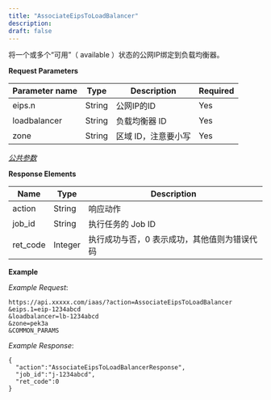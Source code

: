 ```yaml
---
title: "AssociateEipsToLoadBalancer"
description: 
draft: false
---
```




将一个或多个“可用”（ available ）状态的公网IP绑定到负载均衡器。

**Request Parameters**

| Parameter name | Type | Description | Required |
| --- | --- | --- | --- |
| eips.n | String | 公网IP的ID | Yes |
| loadbalancer | String | 负载均衡器 ID | Yes |
| zone | String | 区域 ID，注意要小写 | Yes |

[_公共参数_](../../../parameters/)

**Response Elements**

| Name | Type | Description |
| --- | --- | --- |
| action | String | 响应动作 |
| job_id | String | 执行任务的 Job ID |
| ret_code | Integer | 执行成功与否，0 表示成功，其他值则为错误代码 |

**Example**

_Example Request_:

```
https://api.xxxxx.com/iaas/?action=AssociateEipsToLoadBalancer
&eips.1=eip-1234abcd
&loadbalancer=lb-1234abcd
&zone=pek3a
&COMMON_PARAMS
```

_Example Response_:

```
{
  "action":"AssociateEipsToLoadBalancerResponse",
  "job_id":"j-1234abcd",
  "ret_code":0
}
```
